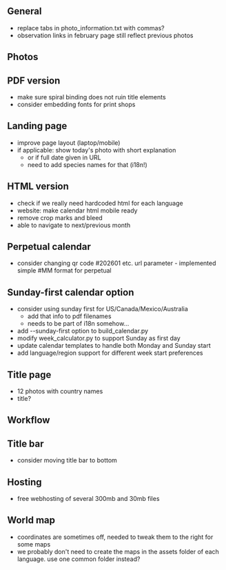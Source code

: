 ## General
+ replace tabs in photo_information.txt with commas?
+ observation links in february page still reflect previous photos

## Photos

## PDF version
+ make sure spiral binding does not ruin title elements
+ consider embedding fonts for print shops

## Landing page
+ improve page layout (laptop/mobile)
+ if applicable: show today's photo with short explanation
  + or if full date given in URL
  + need to add species names for that (i18n!)

## HTML version
+ check if we really need hardcoded html for each language
+ website: make calendar html mobile ready
+ remove crop marks and bleed
+ able to navigate to next/previous month

## Perpetual calendar
+ consider changing qr code #202601 etc. url parameter - implemented simple #MM format for perpetual

## Sunday-first calendar option
+ consider using sunday first for US/Canada/Mexico/Australia
  + add that info to pdf filenames
  + needs to be part of i18n somehow…
+ add --sunday-first option to build_calendar.py
+ modify week_calculator.py to support Sunday as first day
+ update calendar templates to handle both Monday and Sunday start
+ add language/region support for different week start preferences

## Title page
+ 12 photos with country names
+ title?

## Workflow

## Title bar
+ consider moving title bar to bottom

## Hosting
+ free webhosting of several 300mb and 30mb files

## World map
+ coordinates are sometimes off, needed to tweak them to the right for some maps
+ we probably don't need to create the maps in the assets folder of each language. use one common folder instead?
